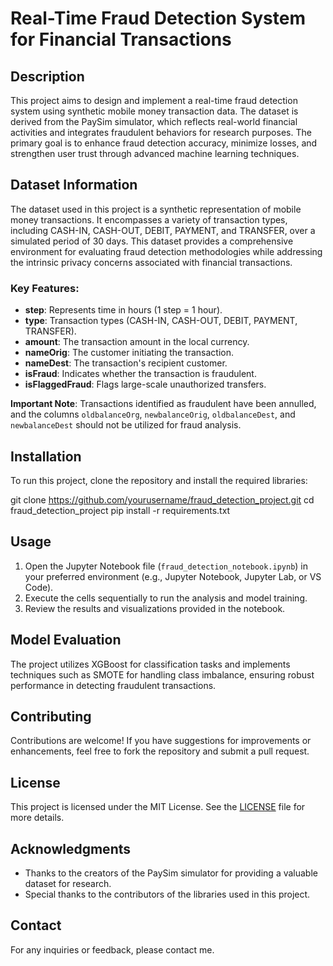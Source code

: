 
# Real-Time Fraud Detection System for Financial Transactions

## Description
This project aims to design and implement a real-time fraud detection system using synthetic mobile money transaction data. The dataset is derived from the PaySim simulator, which reflects real-world financial activities and integrates fraudulent behaviors for research purposes. The primary goal is to enhance fraud detection accuracy, minimize losses, and strengthen user trust through advanced machine learning techniques.

## Dataset Information
The dataset used in this project is a synthetic representation of mobile money transactions. It encompasses a variety of transaction types, including CASH-IN, CASH-OUT, DEBIT, PAYMENT, and TRANSFER, over a simulated period of 30 days. This dataset provides a comprehensive environment for evaluating fraud detection methodologies while addressing the intrinsic privacy concerns associated with financial transactions.

### Key Features:
- **step**: Represents time in hours (1 step = 1 hour).
- **type**: Transaction types (CASH-IN, CASH-OUT, DEBIT, PAYMENT, TRANSFER).
- **amount**: The transaction amount in the local currency.
- **nameOrig**: The customer initiating the transaction.
- **nameDest**: The transaction's recipient customer.
- **isFraud**: Indicates whether the transaction is fraudulent.
- **isFlaggedFraud**: Flags large-scale unauthorized transfers.

**Important Note**: Transactions identified as fraudulent have been annulled, and the columns `oldbalanceOrg`, `newbalanceOrig`, `oldbalanceDest`, and `newbalanceDest` should not be utilized for fraud analysis.

## Installation
To run this project, clone the repository and install the required libraries:

git clone https://github.com/yourusername/fraud_detection_project.git
cd fraud_detection_project
pip install -r requirements.txt


## Usage
1. Open the Jupyter Notebook file (`fraud_detection_notebook.ipynb`) in your preferred environment (e.g., Jupyter Notebook, Jupyter Lab, or VS Code).
2. Execute the cells sequentially to run the analysis and model training.
3. Review the results and visualizations provided in the notebook.

## Model Evaluation
The project utilizes XGBoost for classification tasks and implements techniques such as SMOTE for handling class imbalance, ensuring robust performance in detecting fraudulent transactions.

## Contributing
Contributions are welcome! If you have suggestions for improvements or enhancements, feel free to fork the repository and submit a pull request.

## License
This project is licensed under the MIT License. See the [LICENSE](LICENSE) file for more details.

## Acknowledgments
- Thanks to the creators of the PaySim simulator for providing a valuable dataset for research.
- Special thanks to the contributors of the libraries used in this project.

## Contact
For any inquiries or feedback, please contact me.
```
